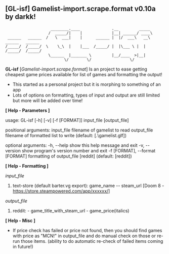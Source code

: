 ## [GL-isf] Gamelist-import.scrape.format v0.10a by darkk!

                        ________.____              .__         _____                    
                       /  _____/|    |             |__| ______/ ____\                   
     ______   ______  /   \  ___|    |      ______ |  |/  ___\   __\    ______   ______ 
    /_____/  /_____/  \    \_\  |    |___  /_____/ |  |\___ \ |  |     /_____/  /_____/ 
                       \______  |_______ \         |__/____  >|__|                      
                              \/        \/                 \/                           

**GL-isf** [*Gamelist-import.scrape.format*] Is an project to ease getting cheapest game prices available for list of games and formatting the output!

* This started as a personal project but it is morphing to something of an app
* Lots of options on formatting, types of input and output are still limited but more will be added over time!

**[ Help - Parameters ]**

usage: GL-isf [-h] [-v] [-f [FORMAT]] input_file [output_file]

positional arguments:
  input_file            filename of gamelist to read
  output_file           filename of formatted list to write (default: [.\gamelist.glf])

optional arguments:
  -h, --help            show this help message and exit
  -v, --version         show program's version number and exit
  -f [FORMAT], --format [FORMAT]
                        formatting of output_file [reddit] (default: [reddit])

**[ Help - Formatting ]**

*input_file*
1. text-store (default barter.vg export): game_name -- steam_url [Doom 8 - https://store.steampowered.com/app/xxxxxx/]

*output_file*
1. reddit: - game_title_with_steam_url - game_price(italics)  

**[ Help - Misc ]**

- If price check has failed or price not found, then you should find games with price as "MCN!" in output_file and do manual check on those or re-run those items. (ability to do automatic re-check of failed items coming in future!)